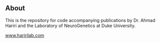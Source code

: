 ## About
This is the repository for code accompanying publications by Dr. Ahmad Hariri and the Laboratory of NeuroGenetics at Duke University.

www.haririlab.com
